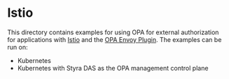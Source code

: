 # Istio

This directory contains examples for using OPA for external authorization for applications with [Istio](https://istio.io) and the [OPA Envoy Plugin](https://github.com/open-policy-agent/opa-envoy-plugin). The examples can be run on:
* Kubernetes
* Kubernetes with Styra DAS as the OPA management control plane
